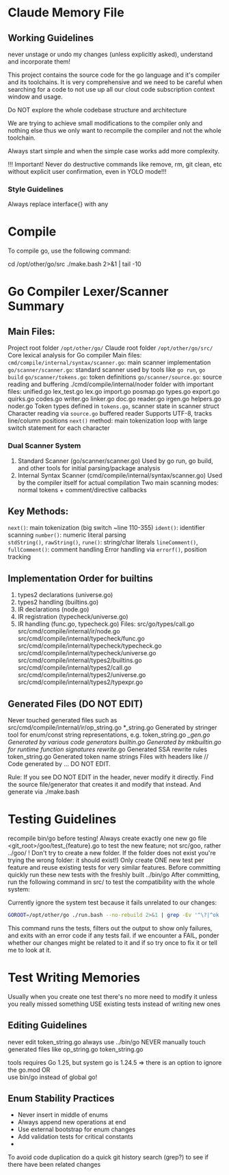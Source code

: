 # Claude Memory File

## Working Guidelines
never unstage or undo my changes (unless explicitly asked), understand and incorporate them!

This project contains the source code for the go language and it's compiler and its toolchains.
It is very comprehensive and we need to be careful when searching for a code to not use up all our clout code subscription context window and usage.

Do NOT explore the whole codebase structure and architecture

We are trying to achieve small modifications to the compiler only and nothing else thus we only want to recompile the compiler and not the whole toolchain.

Always start simple and when the simple case works add more complexity. 

!!! Important! Never do destructive commands like remove, rm, git clean, etc without explicit user confirmation, even in YOLO mode!!!

### Style Guidelines

Always replace interface{} with any 


# Compile
To compile go, use the following command:

cd /opt/other/go/src
./make.bash 2>&1 | tail -10

# Go Compiler Lexer/Scanner Summary

## Main Files:
Project root folder `/opt/other/go/`
Claude root folder `/opt/other/go/src/`
Core lexical analysis for Go compiler
Main files:
`cmd/compile/internal/syntax/scanner.go`: main scanner implementation
`go/scanner/scanner.go`: standard scanner used by tools like `go run`, `go build`
`go/scanner/tokens.go`: token definitions
`go/scanner/source.go`: source reading and buffering
./cmd/compile/internal/noder folder with important files:
 unified.go lex_test.go lex.go import.go posmap.go types.go export.go quirks.go codes.go writer.go linker.go doc.go reader.go irgen.go helpers.go noder.go Token types defined in `tokens.go`, scanner state in scanner struct
Character reading via `source.go` buffered reader
Supports UTF-8, tracks line/column positions
`next()` method: main tokenization loop with large switch statement for each character

### Dual Scanner System
  1. Standard Scanner (go/scanner/scanner.go) Used by go run, go build, and other tools for initial parsing/package analysis
  2. Internal Syntax Scanner (cmd/compile/internal/syntax/scanner.go) Used by the compiler itself for actual compilation
Two main scanning modes: normal tokens + comment/directive callbacks

## Key Methods:
`next()`: main tokenization (big switch ~line 110-355)
`ident()`: identifier scanning
`number()`: numeric literal parsing  
`stdString()`, `rawString()`, `rune()`: string/char literals
`lineComment()`, `fullComment()`: comment handling
Error handling via `errorf()`, position tracking


## Implementation Order for builtins
1. types2 declarations (universe.go)
2. types2 handling (builtins.go)
3. IR declarations (node.go)
4. IR registration (typecheck/universe.go)
5. IR handling (func.go, typecheck.go)
Files:
src/go/types/call.go
src/cmd/compile/internal/ir/node.go
src/cmd/compile/internal/typecheck/func.go
src/cmd/compile/internal/typecheck/typecheck.go
src/cmd/compile/internal/typecheck/universe.go
src/cmd/compile/internal/types2/builtins.go
src/cmd/compile/internal/types2/call.go
src/cmd/compile/internal/types2/universe.go
src/cmd/compile/internal/types2/typexpr.go

## Generated Files (DO NOT EDIT)
Never touched generated files such as
src/cmd/compile/internal/ir/op_string.go
  *_string.go Generated by stringer tool for enum/const string representations, e.g. token_string.go
  *_gen.go Generated by various code generators
  builtin.go Generated by mkbuiltin.go for runtime function signatures
  rewrite*.go Generated SSA rewrite rules
  token_string.go Generated token name strings
  Files with headers like // Code generated by ... DO NOT EDIT.

Rule: If you see DO NOT EDIT in the header, never modify it directly. Find the source file/generator that creates it and modify that instead. And generate via ./make.bash

# Testing Guidelines
recompile bin/go before testing!
Always create exactly one new go file <git_root>/goo/test_{feature}.go to test the new feature; not src/goo, rather ../goo/ ! Don't try to create a new folder. If the folder does not exist you're trying the wrong folder: it should exist!)
Only create ONE new test per feature and reuse existing tests for very similar features.
Before committing quickly run these new tests with the freshly built ../bin/go 
After committing, run the following command in src/ to test the compatibility with the whole system:

Currently ignore the system test because it fails unrelated to our changes:
```bash
GOROOT=/opt/other/go ./run.bash --no-rebuild 2>&1 | grep -Ev '^\?|^ok ' | grep -m1 FAIL && exit 1
```
This command runs the tests, filters out the output to show only failures, and exits with an error code if any tests fail.
if we encounter a FAIL, ponder whether our changes might be related to it and if so try once to fix it or tell me to look at it.

# Test Writing Memories
Usually when you create one test there's no more need to modify it unless you really missed something
USE existing tests instead of writing new ones
## Editing Guidelines
never edit token_string.go
always use ../bin/go 
NEVER manually touch generated files like op_string.go  token_string.go 

tools requires Go 1.25, but system go is 1.24.5 => 
there is an option to ignore the go.mod OR  
use bin/go instead of global go!

## Enum Stability Practices
 - Never insert in middle of enums
 - Always append new operations at end
 - Use external bootstrap for enum changes
 - Add validation tests for critical constants
 - 
To avoid code duplication do a quick git history search (grep?) to see if there have been related changes